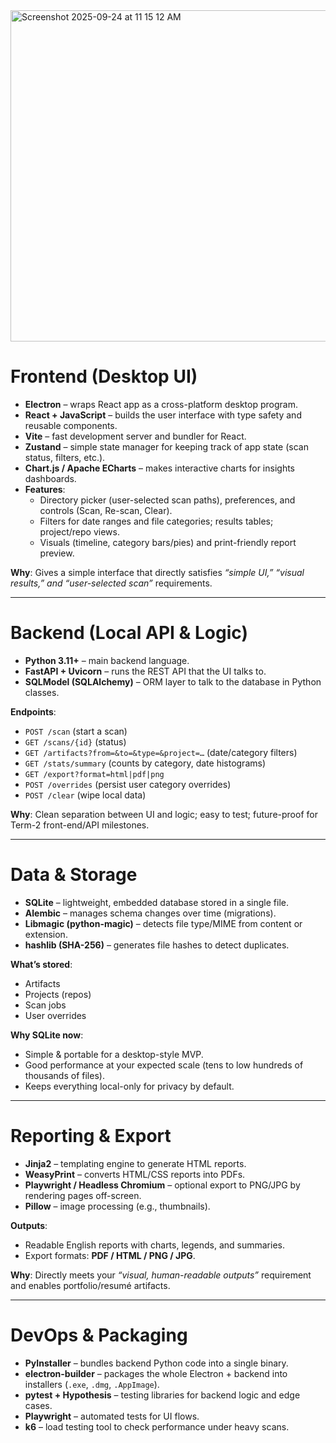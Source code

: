 <img width="1102" height="530" alt="Screenshot 2025-09-24 at 11 15 12 AM" src="https://github.com/user-attachments/assets/e98c9700-5f6c-4118-a474-868d9a2cac18" />

# Frontend (Desktop UI)

- **Electron** – wraps React app as a cross-platform desktop program.  
- **React + JavaScript** – builds the user interface with type safety and reusable components.  
- **Vite** – fast development server and bundler for React.  
- **Zustand** – simple state manager for keeping track of app state (scan status, filters, etc.).  
- **Chart.js / Apache ECharts** – makes interactive charts for insights dashboards.  
- **Features**:
  - Directory picker (user-selected scan paths), preferences, and controls (Scan, Re-scan, Clear).  
  - Filters for date ranges and file categories; results tables; project/repo views.  
  - Visuals (timeline, category bars/pies) and print-friendly report preview.  

**Why**: Gives a simple interface that directly satisfies *“simple UI,” “visual results,” and “user-selected scan”* requirements.  

---

# Backend (Local API & Logic)

- **Python 3.11+** – main backend language.  
- **FastAPI + Uvicorn** – runs the REST API that the UI talks to.  
- **SQLModel (SQLAlchemy)** – ORM layer to talk to the database in Python classes.  

**Endpoints**:
- `POST /scan` (start a scan)  
- `GET /scans/{id}` (status)  
- `GET /artifacts?from=&to=&type=&project=…` (date/category filters)  
- `GET /stats/summary` (counts by category, date histograms)  
- `GET /export?format=html|pdf|png`  
- `POST /overrides` (persist user category overrides)  
- `POST /clear` (wipe local data)  

**Why**: Clean separation between UI and logic; easy to test; future-proof for Term-2 front-end/API milestones.  

---

# Data & Storage

- **SQLite** – lightweight, embedded database stored in a single file.  
- **Alembic** – manages schema changes over time (migrations).  
- **Libmagic (python-magic)** – detects file type/MIME from content or extension.  
- **hashlib (SHA-256)** – generates file hashes to detect duplicates.  

**What’s stored**:
- Artifacts  
- Projects (repos)  
- Scan jobs  
- User overrides  

**Why SQLite now**:
- Simple & portable for a desktop-style MVP.  
- Good performance at your expected scale (tens to low hundreds of thousands of files).  
- Keeps everything local-only for privacy by default.  

---

# Reporting & Export

- **Jinja2** – templating engine to generate HTML reports.  
- **WeasyPrint** – converts HTML/CSS reports into PDFs.  
- **Playwright / Headless Chromium** – optional export to PNG/JPG by rendering pages off-screen.  
- **Pillow** – image processing (e.g., thumbnails).  

**Outputs**:
- Readable English reports with charts, legends, and summaries.  
- Export formats: **PDF / HTML / PNG / JPG**.  

**Why**: Directly meets your *“visual, human-readable outputs”* requirement and enables portfolio/resumé artifacts.  

---

# DevOps & Packaging

- **PyInstaller** – bundles backend Python code into a single binary.  
- **electron-builder** – packages the whole Electron + backend into installers (`.exe`, `.dmg`, `.AppImage`).  
- **pytest + Hypothesis** – testing libraries for backend logic and edge cases.  
- **Playwright** – automated tests for UI flows.  
- **k6** – load testing tool to check performance under heavy scans.  
